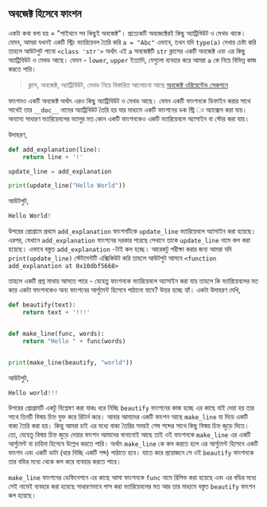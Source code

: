 ## অবজেক্ট হিসেবে ফাংশন   

একটা কথা বলা হয় = "পাইথনে সব কিছুই অবজেক্ট"। প্রত্যেকটি অবজেক্টেরই কিছু অ্যাট্রিবিউট ও মেথড থাকে। যেমন, আমরা যখনই একটি স্ট্রিং  ভ্যারিয়েবল তৈরি করি `a = "Abc"` এভাবে, তখন যদি `type(a)` দেখার চেষ্টা করি তাহলে আউটপুট পাবো `<class 'str'>` অর্থাৎ এই `a` অবজেক্টটি `str` ক্লাসের একটি অবজেক্ট এবং এর কিছু অ্যাট্রিবিউট ও মেথড আছে। যেমন - `lower`, `upper` ইত্যাদি, যেগুলো ব্যবহার করে আমরা `a` কে নিয়ে বিভিন্ন কাজ করতে পারি।  

> ক্লাস, অবজেক্ট, অ্যাট্রিবিউট, মেথড নিয়ে বিস্তারিত আলোচনা আছে [অবজেক্ট ওরিয়েন্টেড সেকশনে](oop-python.md)

ফাংশনও একটি অবজেক্ট অর্থাৎ এরও কিছু অ্যাট্রিবিউট ও মেথড আছে। যেমন একটি ফাংশনকে ডিফাইন করার সাথে সাথেই তার `__doc__` নামের অ্যাট্রিবিউট তৈরি হয় যার মাধ্যমে একটি ফাংশনের ডক স্ট্রি ং অ্যাক্সেস করা যায়। অন্যান্য সাধারণ ভ্যারিয়েবলের ভ্যালুর মত কোন একটি ফাংশনকেও একটি ভ্যারিয়েবলে অ্যাসাইন বা স্টোর করা যায়।  

উদাহরণ, 

```python
def add_explanation(line):
	return line + '!'

update_line = add_explanation

print(update_line("Hello World"))
```   

আউটপুট,  

```python
Hello World!
```  

উপরের প্রোগ্রামে প্রথমে `add_explanation` ফাংশনটিকে `update_line` ভ্যারিয়েবলে অ্যাসাইন করা হয়েছে। এরপর, যেখানে `add_explanation` ফাংশনের দরকার পরেছে সেখানে তাকে `update_line` নামে কল করা হয়েছে। এভাবে বস্তুত `add_explanation` -টাই কল হচ্ছে। আরেকটু পরীক্ষা করার জন্য আমরা যদি `print(update_line)` স্টেটমেন্টটি এক্সিকিউট করি তাহলে আউটপুট আসবে `<function add_explanation at 0x10dbf5668>`  

তাহলে একটি প্রশ্ন মাথায় আসতে পারে - যেহেতু ফাংশনকে ভ্যারিয়েবলে অ্যাসাইন করা যায় তাহলে কি ভ্যারিয়েবলের মত করে একটা ফাংশনকেও অন্য ফাংশনের আর্গুমেন্ট হিসেবে পাঠানো যাবে? উত্তর হচ্ছে হ্যাঁ। একটা উদাহরণ দেখি,  

```python
def beautify(text):
    return text + '!!!'


def make_line(func, words):
    return "Hello " + func(words)


print(make_line(beautify, "world"))
```   

আউটপুট,   

```python
Hello world!!!
```   

উপরের প্রোগ্রামটি একটু বিশ্লেষণ করা যাকঃ ধরে নিচ্ছি `beautify` ফাংশনের কাজ হচ্ছে এর কাছে যাই দেয়া হয় তার সাথে তিনটি বিস্ময় চিহ্ন যুক্ত করে রিটার্ন করে। আবার আমাদের একটি ফাংশন আছে `make_line` যা দিয়ে একটি বাক্য তৈরি করা হয়। কিন্তু আমরা চাই এর মধ্যে বাক্য তৈরির সময়ই শেষ শব্দের সাথে কিছু বিস্ময় চিহ্ন জুড়ে দিতে। তো, যেহেতু বিস্ময় চিহ্ন জুড়ে দেয়ার ফাংশন আমাদের বানানোই আছে তাই ওই ফাংশনকে `make_line` এর একটি আর্গুমেন্ট বা চাহিদা হিসেবে উল্লেখ করতে পারি। অর্থাৎ `make_line` কে কল করতে হলে এর আর্গুমেন্ট হিসেবে একটি ফাংশন এবং একটি ডাটা (ধরে নিচ্ছি একটি শব্দ) পাঠাতে হবে। যাতে করে প্রয়োজনে সে ওই `beautify` ফাংশনকে তার বডির মধ্যে থেকে কল করে ব্যবহার করতে পারে।   

`make_line` ফাংশনের ডেফিনেশনে এর কাছে আসা ফাংশনকে `func` নামে রিসিভ করা হয়েছে এবং এর বডির মধ্যে সেই নামেই ব্যবহার করা হয়েছে সাধারণভাবে পাস করা ভ্যারিয়েবলের মত আর তার মাধ্যমে বস্তুত `beautify` ফাংশন কল হয়েছে। 